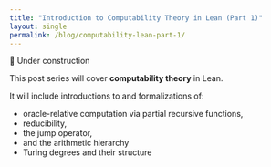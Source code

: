```yaml
---
title: "Introduction to Computability Theory in Lean (Part 1)"
layout: single
permalink: /blog/computability-lean-part-1/
---
```


🚧 Under construction

This post series will cover **computability theory** in Lean.

It will include introductions to and formalizations of:
- oracle-relative computation via partial recursive functions,
- reducibility,
- the jump operator,
- and the arithmetic hierarchy
- Turing degrees and their structure
